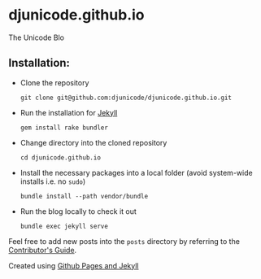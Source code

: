 # djunicode.github.io
The Unicode Blo

## Installation:

* Clone the repository

  ``git clone git@github.com:djunicode/djunicode.github.io.git``

* Run the installation for [Jekyll](https://jekyllrb.com/docs/quickstart)

  ``gem install rake bundler``

* Change directory into the cloned repository

  ``cd djunicode.github.io``

* Install the necessary packages into a local folder (avoid system-wide installs i.e. no `sudo`)

  ``bundle install --path vendor/bundle``

* Run the blog locally to check it out

  ``bundle exec jekyll serve``

Feel free to add new posts into the `posts` directory by referring to the [Contributor's Guide](https://djunicode.github.io/2018-06-07-contributors-guide.markdown).

Created using [Github Pages and Jekyll](https://help.github.com/articles/using-jekyll-as-a-static-site-generator-with-github-pages/)
